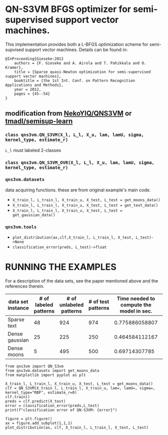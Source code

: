 # QN-S3VM BFGS optimizer for semi-supervised support vector machines.

This implementation provides both a L-BFGS optimization scheme for semi-supvised support vector machines. Details can be found in:

```{.bib}
@InProceeding{Gieseke:2012
    authors = {F. Gieseke and A. Airola and T. Pahikkala and O. Kramer},
    title = {Sparse quasi-Newton optimization for semi-supervised support vector machines},
    booktitle = {the 1st Int. Conf. on Pattern Recognition Applications and Methods},
    year = 2012,
    pages = {45--54}
}
```

## modification from [NekoYIQ/QNS3VM](https://github.com/NekoYIQI/QNS3VM) or [tmadl/semisup-learn](https://github.com/tmadl/semisup-learn)

### `class qns3vm.QN_S3VM(X_l, L_l, X_u, lam, lamU, sigma, kernel_type, estimate_r)`

`L_l` must labeled 2-classes

### `class qns3vm.QN_S3VM_OVR(X_l, L_l, X_u, lam, lamU, sigma, kernel_type, estimate_r)`

### `qns3vm.datasets`

data acquiring functions. these are from original example's main code.

- `X_train_l, L_train_l, X_train_u, X_test, L_test = get_moons_data()`
- `X_train_l, L_train_l, X_train_u, X_test, L_test = get_text_data()`
- `X_train_l, L_train_l, X_train_u, X_test, L_test = get_gaussian_data()`

### `qns3vm.tools`

- `plot_distribution(ax,clf,X_train_l, L_train_l, X_test, L_test)->None`
- `classification_error(preds, L_test)->float`

# RUNNING THE EXAMPLES

For a description of the data sets, see the paper mentioned above and the references therein.

| data set instance | # of labeled patterns | # of unlabeled patterns | # of test patterns | Time needed to compute the model in sec. | Classification error of QN-S3VM |
|---|---|---|---|---|---|
|Sparse text|48|924|974|0.775886058807|0.0667351129363|
|Dense gaussian|25|225|250|0.464584112167|0.012|
|Dense moons|5|495|500|0.69714307785|0.0|

```{python}
from qns3vm import QN_S3vm
from qns3vm.datasets import get_moons_data
from matplotlib import pyplot as plt

X_train_l, L_train_l, X_train_u, X_test, L_test = get_moons_data()
clf = QN_S3VM(X_train_l, L_train_l, X_train_u, lam=, lamU=, sigma=, kernel_type="RBF", estimate_r=0)
clf.train()
preds = clf.predict(X_test)
error = classification_error(preds,L_test)
print(f"classification error of QN-S3VM: {error}")

figure = plt.figure()
ax = figure.add_subplot(1,1,1)
plot_distribution(ax, clf, X_train_l, L_train_l, X_test, L_test)
```
